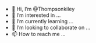 - 👋 Hi, I’m @Thompsonkiley
- 👀 I’m interested in ...
- 🌱 I’m currently learning ...
- 💞️ I’m looking to collaborate on ...
- 📫 How to reach me ...

<!---
Thompsonkiley/Thompsonkiley is a ✨ special ✨ repository because its `README.md` (this file) appears on your GitHub profile.
You can click the Preview link to take a look at your changes.
--->
